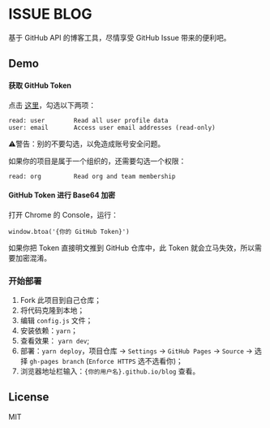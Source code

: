 # ISSUE BLOG

基于 GitHub API 的博客工具，尽情享受 GitHub Issue 带来的便利吧。


## Demo


#### 获取 GitHub Token

点击 [这里](https://github.com/settings/tokens/new)，勾选以下两项：
```
read: user        Read all user profile data
user: email       Access user email addresses (read-only)
```
⚠️警告️：别的不要勾选，以免造成账号安全问题。

如果你的项目是属于一个组织的，还需要勾选一个权限：

```
read: org         Read org and team membership
```

#### GitHub Token 进行 Base64 加密

打开 Chrome 的 Console，运行：

```
window.btoa('{你的 GitHub Token}')
```

如果你把 Token 直接明文推到 GitHub 仓库中，此 Token 就会立马失效，所以需要加密混淆。

### 开始部署

1. Fork 此项目到自己仓库；
2. 将代码克隆到本地；
3. 编辑 `config.js` 文件；
4. 安装依赖：`yarn`；
5. 查看效果： `yarn dev`;
6. 部署：`yarn deploy`，项目仓库 -> `Settings` -> `GitHub Pages` -> `Source` -> 选择 `gh-pages branch` (`Enforce HTTPS` 选不选看你)；
7. 浏览器地址栏输入：`{你的用户名}.github.io/blog` 查看。


## License

MIT

